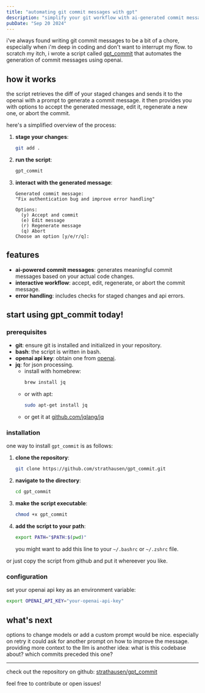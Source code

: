 ```yaml
---
title: "automating git commit messages with gpt"
description: "simplify your git workflow with ai-generated commit messages"
pubDate: "Sep 20 2024"
---
```


i've always found writing git commit messages to be a bit of a chore,
especially when i'm deep in coding and don't want to interrupt my flow.
to scratch my itch, i wrote a script called [gpt_commit](https://github.com/strathausen/gpt_commit)
that automates the generation of commit messages using openai.

## how it works

the script retrieves the diff of your staged changes and sends it to the openai with a prompt to generate a commit message.
it then provides you with options to accept the generated message, edit it, regenerate a new one, or abort the commit.

here's a simplified overview of the process:

1. **stage your changes**:
   ```bash
   git add .
   ```
2. **run the script**:
   ```bash
   gpt_commit
   ```
3. **interact with the generated message**:
   ```
   Generated commit message:
   "Fix authentication bug and improve error handling"

   Options:
     (y) Accept and commit
     (e) Edit message
     (r) Regenerate message
     (q) Abort
   Choose an option [y/e/r/q]:
   ```

## features

- **ai-powered commit messages**: generates meaningful commit messages based on your actual code changes.
- **interactive workflow**: accept, edit, regenerate, or abort the commit message.
- **error handling**: includes checks for staged changes and api errors.

## start using gpt_commit today!

### prerequisites

- **git**: ensure git is installed and initialized in your repository.
- **bash**: the script is written in bash.
- **openai api key**: obtain one from [openai](https://platform.openai.com/signup/).
- **jq**: for json processing.
  - install with homebrew:
    ```bash
    brew install jq
    ```
  - or with apt:
    ```bash
    sudo apt-get install jq
    ```
  - or get it at [github.com/jqlang/jq](https://github.com/jqlang/jq)

### installation

one way to install `gpt_commit` is as follows:

1. **clone the repository**:

   ```bash
   git clone https://github.com/strathausen/gpt_commit.git
   ```

2. **navigate to the directory**:

   ```bash
   cd gpt_commit
   ```

3. **make the script executable**:

   ```bash
   chmod +x gpt_commit
   ```

4. **add the script to your path**:

   ```bash
   export PATH="$PATH:$(pwd)"
   ```

   you might want to add this line to your `~/.bashrc` or `~/.zshrc` file.

or just copy the script from github and put it whereever you like.

### configuration

set your openai api key as an environment variable:

```bash
export OPENAI_API_KEY="your-openai-api-key"
```

## what's next

options to change models or add a custom prompt would be nice.
especially on retry it could ask for another prompt on how to improve the message.
providing more context to the llm is another idea: what is this codebase about? which commits preceded this one?

---

check out the repository on github: [strathausen/gpt_commit](https://github.com/strathausen/gpt_commit)

feel free to contribute or open issues!
